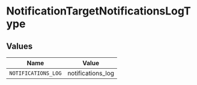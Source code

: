 # NotificationTargetNotificationsLogType


## Values

| Name                | Value               |
| ------------------- | ------------------- |
| `NOTIFICATIONS_LOG` | notifications_log   |